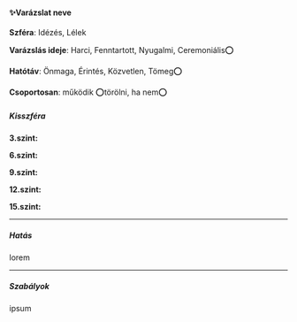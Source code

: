 #### ✨Varázslat neve

**Szféra**: Idézés, Lélek

**Varázslás ideje**: Harci, Fenntartott, Nyugalmi, Ceremoniális⭕

**Hatótáv**: Önmaga, Érintés, Közvetlen, Tömeg⭕

**Csoportosan**: működik  ⭕törölni, ha nem⭕

##### Kisszféra

**3.szint:** 

**6.szint:** 

**9.szint:** 

**12.szint:** 

**15.szint:** 


---
##### Hatás

lorem

---
##### Szabályok

ipsum
